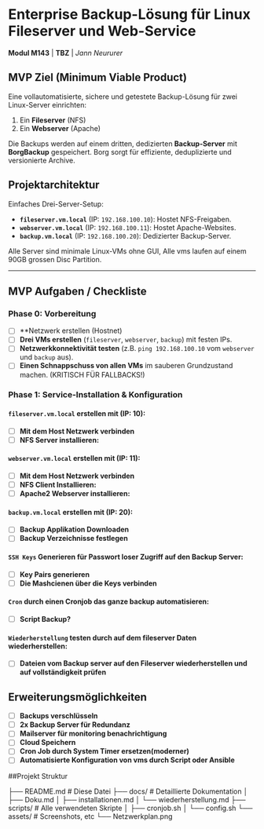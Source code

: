 # Enterprise Backup-Lösung für Linux Fileserver und Web-Service

**Modul M143** | **TBZ** | *Jann Neururer*

## MVP Ziel (Minimum Viable Product)
Eine vollautomatisierte, sichere und getestete Backup-Lösung für zwei Linux-Server einrichten:
1.  Ein **Fileserver** (NFS)
2.  Ein **Webserver** (Apache)

Die Backups werden auf einem dritten, dedizierten **Backup-Server** mit **BorgBackup** gespeichert. Borg sorgt für effiziente, deduplizierte und versionierte Archive.

## Projektarchitektur
Einfaches Drei-Server-Setup:
- **`fileserver.vm.local`** (IP: `192.168.100.10`): Hostet NFS-Freigaben.
- **`webserver.vm.local`** (IP: `192.168.100.11`): Hostet Apache-Websites.
- **`backup.vm.local`** (IP: `192.168.100.20`): Dedizierter Backup-Server.

Alle Server sind minimale Linux-VMs ohne GUI, Alle vms laufen auf einem 90GB grossen Disc Partition.

---

## MVP Aufgaben / Checkliste

### Phase 0: Vorbereitung
- [ ] **Netzwerk erstellen (Hostnet)
- [ ] **Drei VMs erstellen** (`fileserver`, `webserver`, `backup`) mit festen IPs.
- [ ] **Netzwerkkonnektivität testen** (z.B. `ping 192.168.100.10` vom `webserver` und `backup` aus).
- [ ] **Einen Schnappschuss von allen VMs** im sauberen Grundzustand machen. (KRITISCH FÜR FALLBACKS!)

### Phase 1: Service-Installation & Konfiguration

#### `fileserver.vm.local` erstellen mit (IP: 10):
- [ ] **Mit dem Host Netzwerk verbinden**
- [ ] **NFS Server installieren:**

#### `webserver.vm.local` erstellen mit (IP: 11):
- [ ] **Mit dem Host Netzwerk verbinden**
- [ ] **NFS Client Installieren:**
- [ ] **Apache2 Webserver installieren:**

#### `backup.vm.local` erstellen mit (IP: 20):
- [ ] **Backup Applikation Downloaden**
- [ ] **Backup Verzeichnisse festlegen**

#### `SSH Keys` Generieren für Passwort loser Zugriff auf den Backup Server:
- [ ] **Key Pairs generieren**
- [ ] **Die Mashcienen über die Keys verbinden**

#### `Cron` durch einen Cronjob das ganze backup automatisieren:
- [ ] **Script Backup?**

#### `Wiederherstellung` testen durch auf dem fileserver Daten wiederherstellen:
- [ ] **Dateien vom Backup server auf den Fileserver wiederherstellen und auf vollständigkeit prüfen**

## Erweiterungsmöglichkeiten
- [ ] **Backups verschlüsseln**
- [ ] **2x Backup Server für Redundanz**
- [ ] **Mailserver für monitoring benachrichtigung**
- [ ] **Cloud Speichern**
- [ ] **Cron Job durch System Timer ersetzen(moderner)**
- [ ] **Automatisierte Konfiguration von vms durch Script oder Ansible**

##Projekt Struktur

├── README.md              # Diese Datei
├── docs/                  # Detaillierte Dokumentation
│   ├── Doku.md
│   ├── installationen.md
│   └── wiederherstellung.md
├── scripts/               # Alle verwendeten Skripte
│   ├── cronjob.sh
│   └── config.sh
└── assets/                # Screenshots, etc
    └── Netzwerkplan.png


